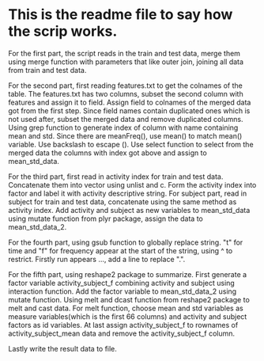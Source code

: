 # This is the readme file to say how the scrip works.
For the first part, the script reads in the train and test data, merge them using merge function with parameters that like outer join,
joining all data from train and test data. 

For the second part, first reading features.txt to get the colnames of the table.
The features.txt has two columns, subset the second column with features and assign it to field. 
Assign field to colnames of the merged data got from the first step. 
Since field names contain duplicated ones which is not used after, subset the merged data and remove duplicated columns. 
Using grep function to generate index of column with name containing mean and std. Since there are meanFreq(), use mean() to 
match mean() variable. Use backslash to escape (). 
Use select function to select from the merged data the columns with index got above and assign to mean_std_data.

For the third part, first read in activity index for train and test data. 
Concatenate them into vector using unlist and c. 
Form the activity index into factor and label it with activity descriptive string. 
For subject part, read in subject for train and test data, concatenate using the same method as activity index. 
Add activity and subject as new variables to mean_std_data using mutate function from plyr package, assign
the data to mean_std_data_2. 

For the fourth part, using gsub function to globally replace string.
"t" for time and "f" for frequency appear at the start of the string, using ^ to restrict. 
Firstly run appears ..., add a line to replace ".". 

For the fifth part, using reshape2 package to summarize. 
First generate a factor variable activity_subject_f combining activity and subject using interaction function. 
Add the factor variable to mean_std_data_2 using mutate function. 
Using melt and dcast function from reshape2 package to melt and cast data. 
For melt function, choose mean and std variables as measure variables(which is the first 66 columns)
and activity and subject factors as id variables. 
At last assign activity_subject_f to rownames of activity_subject_mean data and remove the activity_subject_f column.

Lastly write the result data to file. 

